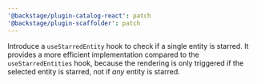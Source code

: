 ```yaml
---
'@backstage/plugin-catalog-react': patch
'@backstage/plugin-scaffolder': patch
---
```


Introduce a `useStarredEntity` hook to check if a single entity is starred.
It provides a more efficient implementation compared to the `useStarredEntities` hook, because the rendering is only triggered if the selected entity is starred, not if _any_ entity is starred.
